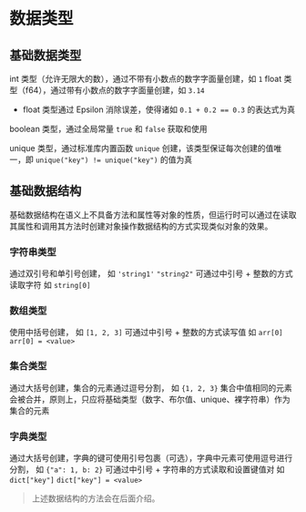 # 数据类型

## 基础数据类型

int 类型（允许无限大的数），通过不带有小数点的数字字面量创建，如 ``1``
float 类型（f64），通过带有小数点的数字字面量创建，如 ``3.14``

- float 类型通过 Epsilon 消除误差，使得诸如 ``0.1 + 0.2 == 0.3`` 的表达式为真

boolean 类型，通过全局常量 ``true`` 和 ``false`` 获取和使用

unique 类型，通过标准库内置函数 ``unique`` 创建，该类型保证每次创建的值唯一，即 ``unique("key") != unique("key")`` 的值为真

## 基础数据结构

基础数据结构在语义上不具备方法和属性等对象的性质，但运行时可以通过在读取其属性和调用其方法时创建对象操作数据结构的方式实现类似对象的效果。

### 字符串类型

通过双引号和单引号创建，
如 ``'string1'`` ``"string2"``
可通过中引号 + 整数的方式读取字符
如 ``string[0]``

### 数组类型

使用中括号创建，
如 ``[1, 2, 3]``
可通过中引号 + 整数的方式读写值
如 ``arr[0]`` ``arr[0] = <value>``

### 集合类型

通过大括号创建，集合的元素通过逗号分割，
如 ``{1, 2, 3}``
集合中值相同的元素会被合并，原则上，只应将基础类型（数字、布尔值、unique、裸字符串）作为集合的元素

### 字典类型

通过大括号创建，字典的键可使用引号包裹（可选），字典中元素可使用逗号进行分割，
如 ``{"a": 1, b: 2}``
可通过中引号 + 字符串的方式读取和设置键值对
如 ``dict["key"]`` ``dict["key"] = <value>``

> 上述数据结构的方法会在后面介绍。
